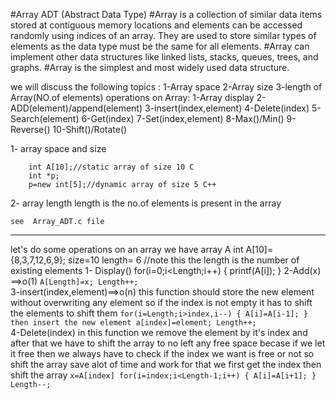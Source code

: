#Array ADT (Abstract Data Type)
#Array is a collection of similar data items stored at contiguous memory locations and elements can be accessed randomly using indices of an array. They are used to store similar types of elements as the data type must be the same for all elements.
#Array can implement other data structures like linked lists, stacks, queues, trees, and graphs.
#Array is the simplest and most widely used data structure.

we will discuss the following topics :
    1-Array space
    2-Array size
    3-length of Array(NO.of elements)
    operations on Array:
    1-Array display
    2-ADD(element)/append(element)
    3-insert(index,element)
    4-Delete(index)
    5-Search(element)
    6-Get(index)
    7-Set(index,element)
    8-Max()/Min()
    9-Reverse()
    10-Shift()/Rotate()

1- array space and size

        int A[10];//static array of size 10 C
        int *p;
        p=new int[5];//dynamic array of size 5 C++
2- array length
    length is the no.of elements is present in the array 

    see  Array_ADT.c file

------------------------------------------
let's do some operations on an array
we have array A 
int A[10]={8,3,7,12,6,9};
size=10
length= 6 //note this the length is the number of existing elements 
1- Display()
    for(i=0;i<Length;i++)
    {
        printf(A[i]);
    }
2-Add(x) ==>o(1)
  `
    A[Length]=x;
    Length++;
   `  
3-insert(index,element)==>o(n)
    this function should store the new element without overwriting any element so if the index is not empty it has to shift the elements
    to shift them
   `
    for(i=Length;i>index,i--)
    {
        A[i]=A[i-1];
    }
    then insert the new element
    a[index]=element;
    Length++;
  `   
4-Delete(index)
in this function we remove the element by it's index and after that we have to shift the array to no left any free space becase if we let it free then we always have to check if the index we want is free or not so shift the array save alot of time and work for that we first get the index then shift the array
`
x=A[index]
for(i=index;i<Length-1;i++)
{
    A[i]=A[i+1];
}
Length--;
`

     
